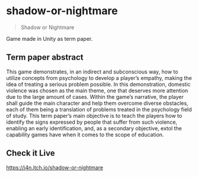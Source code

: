# shadow-or-nightmare
> Shadow or Nightmare

Game made in Unity as term paper.

## Term paper abstract

This game demonstrates, in an indirect and subconscious way, how to utilize concepts
from psychology to develop a player’s empathy, making the idea of treating a serious
problem possible. In this demonstration, domestic violence was chosen as the main
theme, one that deserves more attention due to the large amount of cases. Within the
game’s narrative, the player shall guide the main character and help them overcome
diverse obstacles, each of them being a translation of problems treated in the
psychology field of study. This term paper’s main objective is to teach the players how
to identify the signs expressed by people that suffer from such violence, enabling an
early identification, and, as a secondary objective, extol the capability games have
when it comes to the scope of education.

## Check it Live

https://j4n.itch.io/shadow-or-nightmare
